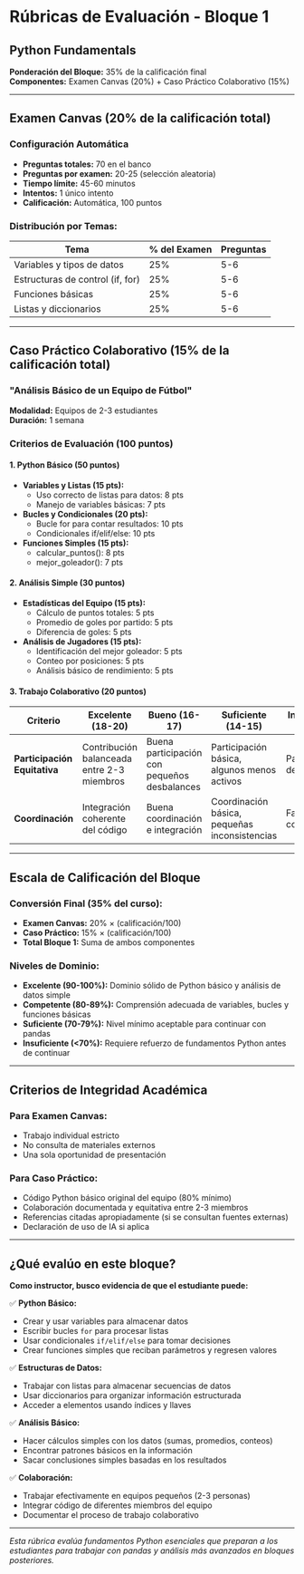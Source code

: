 # Rúbricas de Evaluación - Bloque 1
## Python Fundamentals

**Ponderación del Bloque:** 35% de la calificación final  
**Componentes:** Examen Canvas (20%) + Caso Práctico Colaborativo (15%)

---

## Examen Canvas (20% de la calificación total)

### Configuración Automática
- **Preguntas totales:** 70 en el banco
- **Preguntas por examen:** 20-25 (selección aleatoria)
- **Tiempo límite:** 45-60 minutos
- **Intentos:** 1 único intento
- **Calificación:** Automática, 100 puntos

### Distribución por Temas:
| Tema | % del Examen | Preguntas |
|------|--------------|-----------|
| Variables y tipos de datos | 25% | 5-6 |
| Estructuras de control (if, for) | 25% | 5-6 |
| Funciones básicas | 25% | 5-6 |
| Listas y diccionarios | 25% | 5-6 |

---

## Caso Práctico Colaborativo (15% de la calificación total)

### "Análisis Básico de un Equipo de Fútbol"
**Modalidad:** Equipos de 2-3 estudiantes  
**Duración:** 1 semana

### Criterios de Evaluación (100 puntos)

#### 1. Python Básico (50 puntos)
- **Variables y Listas (15 pts):**
  - Uso correcto de listas para datos: 8 pts
  - Manejo de variables básicas: 7 pts
- **Bucles y Condicionales (20 pts):**
  - Bucle for para contar resultados: 10 pts
  - Condicionales if/elif/else: 10 pts
- **Funciones Simples (15 pts):**
  - calcular_puntos(): 8 pts
  - mejor_goleador(): 7 pts

#### 2. Análisis Simple (30 puntos)
- **Estadísticas del Equipo (15 pts):**
  - Cálculo de puntos totales: 5 pts
  - Promedio de goles por partido: 5 pts
  - Diferencia de goles: 5 pts
- **Análisis de Jugadores (15 pts):**
  - Identificación del mejor goleador: 5 pts
  - Conteo por posiciones: 5 pts
  - Análisis básico de rendimiento: 5 pts

#### 3. Trabajo Colaborativo (20 puntos)
| Criterio | Excelente (18-20) | Bueno (16-17) | Suficiente (14-15) | Insuficiente (<14) |
|----------|-------------------|---------------|-------------------|-------------------|
| **Participación Equitativa** | Contribución balanceada entre 2-3 miembros | Buena participación con pequeños desbalances | Participación básica, algunos menos activos | Participación desigual |
| **Coordinación** | Integración coherente del código | Buena coordinación e integración | Coordinación básica, pequeñas inconsistencias | Falta de coordinación |

---

## Escala de Calificación del Bloque

### Conversión Final (35% del curso):
- **Examen Canvas:** 20% × (calificación/100)
- **Caso Práctico:** 15% × (calificación/100)
- **Total Bloque 1:** Suma de ambos componentes

### Niveles de Dominio:
- **Excelente (90-100%):** Dominio sólido de Python básico y análisis de datos simple
- **Competente (80-89%):** Comprensión adecuada de variables, bucles y funciones básicas
- **Suficiente (70-79%):** Nivel mínimo aceptable para continuar con pandas
- **Insuficiente (<70%):** Requiere refuerzo de fundamentos Python antes de continuar

---

## Criterios de Integridad Académica

### Para Examen Canvas:
- Trabajo individual estricto
- No consulta de materiales externos
- Una sola oportunidad de presentación

### Para Caso Práctico:
- Código Python básico original del equipo (80% mínimo)
- Colaboración documentada y equitativa entre 2-3 miembros
- Referencias citadas apropiadamente (si se consultan fuentes externas)
- Declaración de uso de IA si aplica

---

## ¿Qué evalúo en este bloque?

**Como instructor, busco evidencia de que el estudiante puede:**

✅ **Python Básico:**
- Crear y usar variables para almacenar datos
- Escribir bucles `for` para procesar listas
- Usar condicionales `if/elif/else` para tomar decisiones
- Crear funciones simples que reciban parámetros y regresen valores

✅ **Estructuras de Datos:**
- Trabajar con listas para almacenar secuencias de datos
- Usar diccionarios para organizar información estructurada
- Acceder a elementos usando índices y llaves

✅ **Análisis Básico:**
- Hacer cálculos simples con los datos (sumas, promedios, conteos)
- Encontrar patrones básicos en la información
- Sacar conclusiones simples basadas en los resultados

✅ **Colaboración:**
- Trabajar efectivamente en equipos pequeños (2-3 personas)
- Integrar código de diferentes miembros del equipo
- Documentar el proceso de trabajo colaborativo

---

*Esta rúbrica evalúa fundamentos Python esenciales que preparan a los estudiantes para trabajar con pandas y análisis más avanzados en bloques posteriores.*